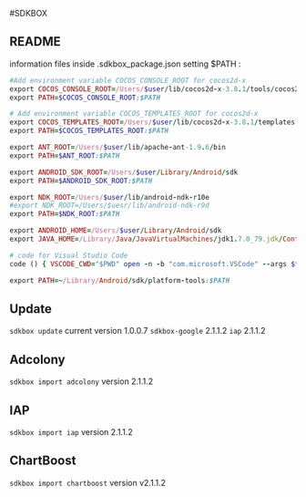 #SDKBOX

## README
information files inside .sdkbox_package.json
setting $PATH : 
```ruby
#Add environment variable COCOS_CONSOLE_ROOT for cocos2d-x
export COCOS_CONSOLE_ROOT=/Users/$user/lib/cocos2d-x-3.8.1/tools/cocos2d-console/bin
export PATH=$COCOS_CONSOLE_ROOT:$PATH

# Add environment variable COCOS_TEMPLATES_ROOT for cocos2d-x
export COCOS_TEMPLATES_ROOT=/Users/$user/lib/cocos2d-x-3.8.1/templates
export PATH=$COCOS_TEMPLATES_ROOT:$PATH

export ANT_ROOT=/Users/$user/lib/apache-ant-1.9.6/bin
export PATH=$ANT_ROOT:$PATH

export ANDROID_SDK_ROOT=/Users/$user/Library/Android/sdk
export PATH=$ANDROID_SDK_ROOT:$PATH

export NDK_ROOT=/Users/$user/lib/android-ndk-r10e
#export NDK_ROOT=/Users/$uesr/lib/android-ndk-r9d
export PATH=$NDK_ROOT:$PATH

export ANDROID_HOME=/Users/$user/Library/Android/sdk
export JAVA_HOME=/Library/Java/JavaVirtualMachines/jdk1.7.0_79.jdk/Contents/Home

# code for Visual Studio Code
code () { VSCODE_CWD="$PWD" open -n -b "com.microsoft.VSCode" --args $* ;}

export PATH=~/Library/Android/sdk/platform-tools:$PATH
```
## Update
`sdkbox update` current version 1.0.0.7
`sdkbox-google` 2.1.1.2
`iap` 2.1.1.2

## Adcolony
`sdkbox import adcolony` version 2.1.1.2

## IAP
`sdkbox import iap` version 2.1.1.2

## ChartBoost
`sdkbox import chartboost` version v2.1.1.2
